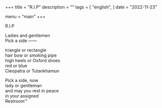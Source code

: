 +++
title = "R.I.P"
description = ""
tags = [
    "english",
]
date = "2022-11-23"

menu = "main"
+++

R.I.P

Ladies and gentlemen
<br>
Pick a side ——

triangle or rectangle<br>
hair bow or smoking pipe<br>
high heels or Oxford shoes<br>
red or blue<br>
Cleopatra or Tutankhamun

Pick a side, now<br>
lady or gentleman<br>
and may you rest in peace<br>
in your assigned<br> 
Restroom™️